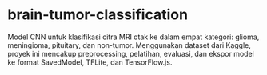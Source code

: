 # brain-tumor-classification
Model CNN untuk klasifikasi citra MRI otak ke dalam empat kategori: glioma, meningioma, pituitary, dan non-tumor. Menggunakan dataset dari Kaggle, proyek ini mencakup preprocessing, pelatihan, evaluasi, dan ekspor model ke format SavedModel, TFLite, dan TensorFlow.js.
